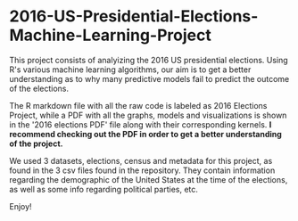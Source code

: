 # 2016-US-Presidential-Elections-Machine-Learning-Project

This project consists of analyizing the 2016 US presidential elections. Using R's various machine learning algorithms, our aim is to get a better understanding as to why many predictive models fail to predict the outcome of the elections. 

The R markdown file with all the raw code is labeled as 2016 Elections Project, while a PDF with all the graphs, models and visualizations is shown in the '2016 elections PDF' file along with their corresponding kernels. **I recommend checking out the PDF in order to get a better understanding of the project.**

We used 3 datasets, elections, census and metadata for this project, as found in the 3 csv files found in the repository. They contain information regarding the demographic of the United States at the time of the elections, as well as some info regarding political parties, etc.

Enjoy!
